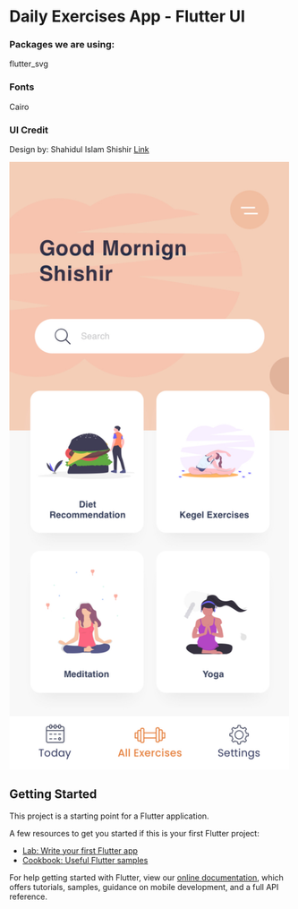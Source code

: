 # Daily Exercises App - Flutter UI

### Packages we are using:

flutter_svg

### Fonts

Cairo

### UI Credit

Design by: Shahidul Islam Shishir <a href="https://www.uplabs.com/posts/daily-exercises-app-freebie">Link</a>

<img src="https://raw.githubusercontent.com/renamcomn/meditation_app/master/assets/icons/All%20excercise%20%20option%201.jpg" width="500"/>

## Getting Started

This project is a starting point for a Flutter application.

A few resources to get you started if this is your first Flutter project:

- [Lab: Write your first Flutter app](https://flutter.dev/docs/get-started/codelab)
- [Cookbook: Useful Flutter samples](https://flutter.dev/docs/cookbook)

For help getting started with Flutter, view our
[online documentation](https://flutter.dev/docs), which offers tutorials,
samples, guidance on mobile development, and a full API reference.
